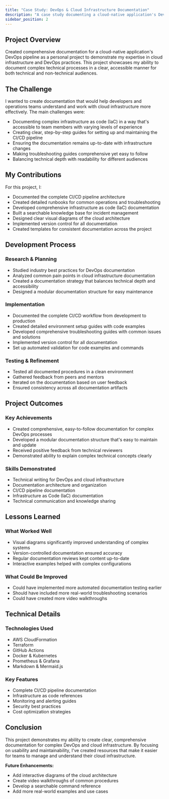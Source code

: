 ```yaml
---
title: "Case Study: DevOps & Cloud Infrastructure Documentation"
description: "A case study documenting a cloud-native application's DevOps pipeline and infrastructure"
sidebar_position: 2
---
```


## Project Overview

Created comprehensive documentation for a cloud-native application's DevOps pipeline as a personal project to demonstrate my expertise in cloud infrastructure and DevOps practices. This project showcases my ability to document complex technical processes in a clear, accessible manner for both technical and non-technical audiences.

## The Challenge

I wanted to create documentation that would help developers and operations teams understand and work with cloud infrastructure more effectively. The main challenges were:
- Documenting complex infrastructure as code (IaC) in a way that's accessible to team members with varying levels of experience
- Creating clear, step-by-step guides for setting up and maintaining the CI/CD pipeline
- Ensuring the documentation remains up-to-date with infrastructure changes
- Making troubleshooting guides comprehensive yet easy to follow
- Balancing technical depth with readability for different audiences

## My Contributions

For this project, I:
- Documented the complete CI/CD pipeline architecture
- Created detailed runbooks for common operations and troubleshooting
- Developed comprehensive infrastructure as code (IaC) documentation
- Built a searchable knowledge base for incident management
- Designed clear visual diagrams of the cloud architecture
- Implemented version control for all documentation
- Created templates for consistent documentation across the project

## Development Process

### Research & Planning
- Studied industry best practices for DevOps documentation
- Analyzed common pain points in cloud infrastructure documentation
- Created a documentation strategy that balances technical depth and accessibility
- Designed a modular documentation structure for easy maintenance

### Implementation
- Documented the complete CI/CD workflow from development to production
- Created detailed environment setup guides with code examples
- Developed comprehensive troubleshooting guides with common issues and solutions
- Implemented version control for all documentation
- Set up automated validation for code examples and commands

### Testing & Refinement
- Tested all documented procedures in a clean environment
- Gathered feedback from peers and mentors
- Iterated on the documentation based on user feedback
- Ensured consistency across all documentation artifacts

## Project Outcomes

### Key Achievements
- Created comprehensive, easy-to-follow documentation for complex DevOps processes
- Developed a modular documentation structure that's easy to maintain and update
- Received positive feedback from technical reviewers
- Demonstrated ability to explain complex technical concepts clearly

### Skills Demonstrated
- Technical writing for DevOps and cloud infrastructure
- Documentation architecture and organization
- CI/CD pipeline documentation
- Infrastructure as Code (IaC) documentation
- Technical communication and knowledge sharing

## Lessons Learned

### What Worked Well
- Visual diagrams significantly improved understanding of complex systems
- Version-controlled documentation ensured accuracy
- Regular documentation reviews kept content up-to-date
- Interactive examples helped with complex configurations

### What Could Be Improved
- Could have implemented more automated documentation testing earlier
- Should have included more real-world troubleshooting scenarios
- Could have created more video walkthroughs

## Technical Details

### Technologies Used
- AWS CloudFormation
- Terraform
- GitHub Actions
- Docker & Kubernetes
- Prometheus & Grafana
- Markdown & Mermaid.js

### Key Features
- Complete CI/CD pipeline documentation
- Infrastructure as code references
- Monitoring and alerting guides
- Security best practices
- Cost optimization strategies

## Conclusion

This project demonstrates my ability to create clear, comprehensive documentation for complex DevOps and cloud infrastructure. By focusing on usability and maintainability, I've created resources that make it easier for teams to manage and understand their cloud infrastructure.

**Future Enhancements:**
- Add interactive diagrams of the cloud architecture
- Create video walkthroughs of common procedures
- Develop a searchable command reference
- Add more real-world examples and use cases
